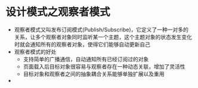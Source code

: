 设计模式之观察者模式
=====

* 观察者模式又叫发布订阅模式(Publish/Subscribe)，它定义了一种一对多的关系，让多个观察者对象同时监听某一个主题，这个主题对象的状态发生变化时就会通知所有的观察者对象，使得它们能够自动更新自己
* 观察者模式的好处
    - 支持简单的广播通信，自动通知所有已经订阅过的对象
    - 页面载入后目标对象很容易与观察者存在一种动态关联，增加了灵活性
    - 目标对象和观察者之间的抽象耦合关系能够单独扩展以及重用
* 